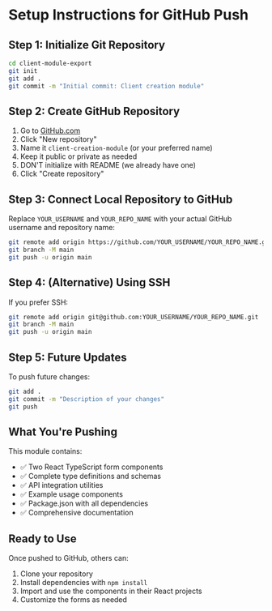 # Setup Instructions for GitHub Push

## Step 1: Initialize Git Repository

```bash
cd client-module-export
git init
git add .
git commit -m "Initial commit: Client creation module"
```

## Step 2: Create GitHub Repository

1. Go to [GitHub.com](https://github.com)
2. Click "New repository"
3. Name it `client-creation-module` (or your preferred name)
4. Keep it public or private as needed
5. DON'T initialize with README (we already have one)
6. Click "Create repository"

## Step 3: Connect Local Repository to GitHub

Replace `YOUR_USERNAME` and `YOUR_REPO_NAME` with your actual GitHub username and repository name:

```bash
git remote add origin https://github.com/YOUR_USERNAME/YOUR_REPO_NAME.git
git branch -M main
git push -u origin main
```

## Step 4: (Alternative) Using SSH

If you prefer SSH:

```bash
git remote add origin git@github.com:YOUR_USERNAME/YOUR_REPO_NAME.git
git branch -M main
git push -u origin main
```

## Step 5: Future Updates

To push future changes:

```bash
git add .
git commit -m "Description of your changes"
git push
```

## What You're Pushing

This module contains:
- ✅ Two React TypeScript form components
- ✅ Complete type definitions and schemas
- ✅ API integration utilities
- ✅ Example usage components
- ✅ Package.json with all dependencies
- ✅ Comprehensive documentation

## Ready to Use

Once pushed to GitHub, others can:
1. Clone your repository
2. Install dependencies with `npm install`
3. Import and use the components in their React projects
4. Customize the forms as needed